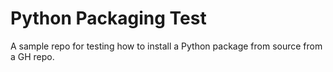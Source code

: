 # Python Packaging Test

A sample repo for testing how to install a Python package from source from a GH repo.

